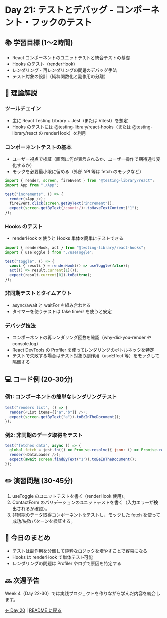 # Day 21: テストとデバッグ - コンポーネント・フックのテスト

## 📚 学習目標 (1〜2時間)

- React コンポーネントのユニットテストと統合テストの基礎
- Hooks のテスト（renderHook）
- レンダリング・再レンダリングの問題のデバッグ手法
- テスト対象の設計（純粋関数化と副作用の分離）

## 📖 理論解説

### ツールチェイン
- 主に React Testing Library + Jest（または Vitest）を想定
- Hooks のテストには @testing-library/react-hooks（または @testing-library/react の renderHook）を利用

### コンポーネントテストの基本
- ユーザー視点で検証（画面に何が表示されるか、ユーザー操作で期待通り変化するか）
- モックを必要最小限に留める（外部 API 等は fetch のモックなど）

```javascript
import { render, screen, fireEvent } from "@testing-library/react";
import App from "./App";

test("increments", () => {
  render(<App />);
  fireEvent.click(screen.getByText("increment"));
  expect(screen.getByText(/count:/)).toHaveTextContent("1");
});
```

### Hooks のテスト
- renderHook を使うと Hooks 単体を簡単にテストできる
```javascript
import { renderHook, act } from "@testing-library/react-hooks";
import { useToggle } from "./useToggle";

test("toggle", () => {
  const { result } = renderHook(() => useToggle(false));
  act(() => result.current[1]());
  expect(result.current[0]).toBe(true);
});
```

### 非同期テストとタイムアウト
- async/await と waitFor を組み合わせる
- タイマーを使うテストは fake timers を使うと安定

### デバッグ技法
- コンポーネントの再レンダリング回数を確認（why-did-you-render や console.log）
- React DevTools の Profiler を使ってレンダリングのボトルネックを特定
- テストで失敗する場合はテスト対象の副作用（useEffect 等）をモックして隔離する

## 💻 コード例 (20-30分)

### 例1: コンポーネントの簡単なレンダリングテスト
```javascript
test("renders list", () => {
  render(<List items={["a","b"]} />);
  expect(screen.getByText("a")).toBeInTheDocument();
});
```

### 例2: 非同期のデータ取得をテスト
```javascript
test("fetches data", async () => {
  global.fetch = jest.fn(() => Promise.resolve({ json: () => Promise.resolve([1,2]) }));
  render(<DataLoader />);
  expect(await screen.findByText("1")).toBeInTheDocument();
});
```

## ✏️ 演習問題 (30-45分)

1. useToggle のユニットテストを書く（renderHook 使用）。  
2. ContactForm のバリデーションのユニットテストを書く（入力エラーが検出されるか確認）。  
3. 非同期のデータ取得コンポーネントをテストし、モックした fetch を使って成功/失敗パターンを検証する。

## 📝 今日のまとめ

- テストは副作用を分離して純粋なロジックを増やすことで容易になる  
- Hooks は renderHook で単体テスト可能  
- レンダリングの問題は Profiler やログで原因を特定する

## 🔜 次週予告

Week 4（Day 22-30）では実践プロジェクトを作りながら学んだ内容を統合します。

[← Day 20](day20.md) | [README に戻る](../README.md)
